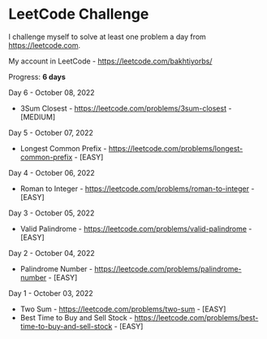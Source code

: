 # LeetCode Challenge
I challenge myself to solve at least one problem a day from https://leetcode.com. 

My account in LeetCode - https://leetcode.com/bakhtiyorbs/ 

Progress: **6 days**

Day 6 - October 08, 2022
  - 3Sum Closest - https://leetcode.com/problems/3sum-closest - [MEDIUM]

Day 5 - October 07, 2022
  - Longest Common Prefix - https://leetcode.com/problems/longest-common-prefix - [EASY]

Day 4 - October 06, 2022
  - Roman to Integer - https://leetcode.com/problems/roman-to-integer - [EASY]

Day 3 - October 05, 2022
  - Valid Palindrome - https://leetcode.com/problems/valid-palindrome - [EASY]

Day 2 - October 04, 2022
  - Palindrome Number - https://leetcode.com/problems/palindrome-number - [EASY]

Day 1 - October 03, 2022 
  - Two Sum - https://leetcode.com/problems/two-sum - [EASY]
  - Best Time to Buy and Sell Stock - https://leetcode.com/problems/best-time-to-buy-and-sell-stock - [EASY]
